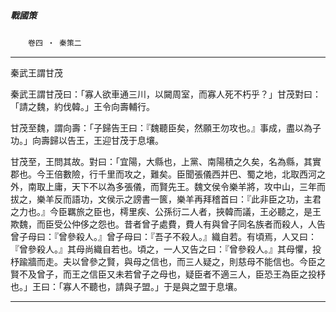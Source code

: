 

##### 戰國策
　　`卷四 ‧ 秦策二`

* * *

秦武王謂甘茂

秦武王謂甘茂曰：「寡人欲車通三川，以闚周室，而寡人死不朽乎？」甘茂對曰：「請之魏，約伐韓。」王令向壽輔行。

甘茂至魏，謂向壽：「子歸告王曰：『魏聽臣矣，然願王勿攻也。』事成，盡以為子功。」向壽歸以告王，王迎甘茂于息壤。

甘茂至，王問其故。對曰：「宜陽，大縣也，上黨、南陽積之久矣，名為縣，其實郡也。今王倍數險，行千里而攻之，難矣。臣聞張儀西并巴、蜀之地，北取西河之外，南取上庸，天下不以為多張儀，而賢先王。魏文侯令樂羊將，攻中山，三年而拔之，樂羊反而語功，文侯示之謗書一篋，樂羊再拜稽首曰：『此非臣之功，主君之力也。』今臣羈旅之臣也，樗里疾、公孫衍二人者，挾韓而議，王必聽之，是王欺魏，而臣受公仲侈之怨也。昔者曾子處費，費人有與曾子同名族者而殺人，人告曾子母曰：『曾參殺人。』曾子母曰：『吾子不殺人。』織自若。有頃焉，人又曰：『曾參殺人。』其母尚織自若也。頃之，一人又告之曰：『曾參殺人。』其母懼，投杼踰牆而走。夫以曾參之賢，與母之信也，而三人疑之，則慈母不能信也。今臣之賢不及曾子，而王之信臣又未若曾子之母也，疑臣者不適三人，臣恐王為臣之投杼也。」王曰：「寡人不聽也，請與子盟。」于是與之盟于息壤。

* * *

